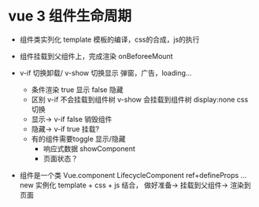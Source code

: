  # vue 3 组件生命周期
   - 组件类实列化
   template 模板的编译，css的合成，js的执行
   - 组件挂载到父组件上，完成渲染
   onBeforeeMount 
 - v-if 切换卸载/ v-show 切换显示
   弹窗，广告，loading...
   - 条件渲染 true 显示 false 隐藏
   - 区别 v-if  不会挂载到组件树 v-show 会挂载到组件树 display:none css 切换
   - 显示-> v-if false 销毁组件
   - 隐藏-> v-if true 挂载?
   - 有的组件需要toggle 显示/隐藏
     - 响应式数据 showComponent
     - 页面状态？

- 组件是一个类 Vue.component LifecycleComponent ref+defineProps ... new 实例化
template + css + js 结合， 做好准备-> 挂载到父组件-> 渲染到页面